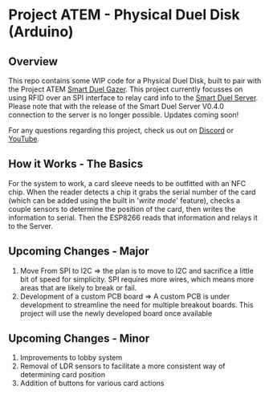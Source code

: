 # Project ATEM - Physical Duel Disk (Arduino)


## Overview
This repo contains some WIP code for a Physical Duel Disk, built to pair with the Project ATEM [Smart Duel Gazer](https://github.com/BramDC3/smart_duel_gazer). This project currently focusses on using RFID over an SPI interface to relay card info to the [Smart Duel Server](https://github.com/BramDC3/smart_duel_server). Please note that with the release of the Smart Duel Server V0.4.0 connection to the server is no longer possible. Updates coming soon!

For any questions regarding this project, check us out on [Discord](https://discord.gg/XCcfcbBcjE) or [YouTube](https://www.youtube.com/channel/UCz2Que3btHnGkwrW-emZV5A).

## How it Works - The Basics
For the system to work, a card sleeve needs to be outfitted with an NFC chip. When the reader detects a chip it grabs the serial number of the card (which can be added using the built in '*write mode*' feature), checks a couple sensors to determine the position of the card, then writes the information to serial. Then the ESP8266 reads that information and relays it to the Server.

## Upcoming Changes - Major
1. Move From SPI to I2C => the plan is to move to I2C and sacrifice a little bit of speed for simplicity. SPI requires more wires, which means more areas that are likely to break or fail.
2. Development of a custom PCB board => A custom PCB is under development to streamline the need for multiple breakout boards. This project will use the newly developed board once available

## Upcoming Changes - Minor
1. Improvements to lobby system
2. Removal of LDR sensors to facilitate a more consistent way of determining card position
3. Addition of buttons for various card actions
